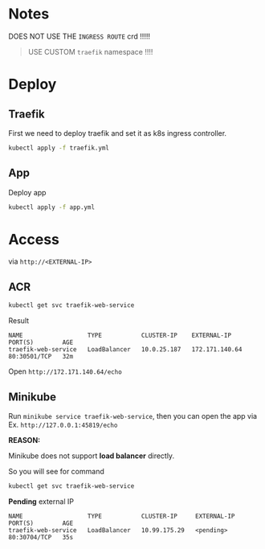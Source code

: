 # Notes

DOES NOT USE THE `INGRESS ROUTE` crd !!!!!

> USE CUSTOM `traefik` namespace !!!!

# Deploy

## Traefik

First we need to deploy traefik and set it as k8s ingress controller.

```bash
kubectl apply -f traefik.yml
```

## App

Deploy app

```bash
kubectl apply -f app.yml
```

# Access

via `http://<EXTERNAL-IP>`

## ACR

```bash
kubectl get svc traefik-web-service
```

Result

```
NAME                  TYPE           CLUSTER-IP    EXTERNAL-IP      PORT(S)        AGE
traefik-web-service   LoadBalancer   10.0.25.187   172.171.140.64   80:30501/TCP   32m
```

Open `http://172.171.140.64/echo`

## Minikube

Run `minikube service traefik-web-service`, then you can open the app via Ex. `http://127.0.0.1:45819/echo`

**REASON:**

Minikube does not support **load balancer** directly.

So you will see for command

```bash
kubectl get svc traefik-web-service
```

**Pending** external IP

```
NAME                  TYPE           CLUSTER-IP     EXTERNAL-IP   PORT(S)        AGE
traefik-web-service   LoadBalancer   10.99.175.29   <pending>     80:30704/TCP   35s
```

